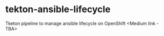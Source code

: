 # tekton-ansible-lifecycle
Tketon pipeline to manage ansible lifecycle on OpenShift 
<Medium link - TBA>
